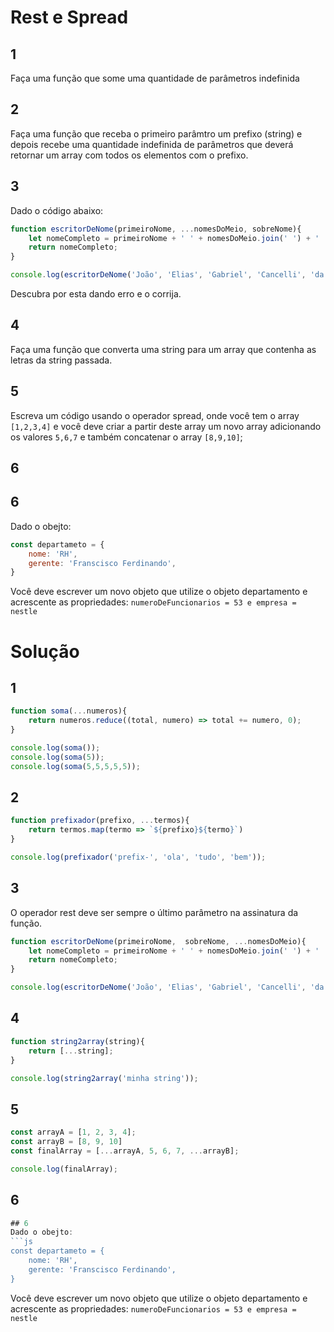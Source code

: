# Rest e Spread

## 1
Faça uma função que some uma quantidade de parâmetros indefinida

## 2
Faça uma função que receba o primeiro parâmtro um prefixo (string) e depois recebe uma quantidade indefinida de parâmetros que deverá retornar um array com todos os elementos com o prefixo.

## 3 
Dado o código abaixo:

```js
function escritorDeNome(primeiroNome, ...nomesDoMeio, sobreNome){
    let nomeCompleto = primeiroNome + ' ' + nomesDoMeio.join(' ') + ' ' + sobreNome;
    return nomeCompleto;
}

console.log(escritorDeNome('João', 'Elias', 'Gabriel', 'Cancelli', 'da', 'Silva'));
```
Descubra por esta dando erro e o corrija.

## 4
Faça uma função que converta uma string para um array que contenha as letras da string passada.

## 5
Escreva um código usando o operador spread, onde você tem o array `[1,2,3,4]` e você deve criar a partir deste array um novo array adicionando os valores `5,6,7` e também concatenar o array `[8,9,10]`;

## 6
## 6
Dado o obejto:
```js
const departameto = {
    nome: 'RH',
    gerente: 'Franscisco Ferdinando',
}
```

Você deve escrever um novo objeto que utilize o objeto departamento e acrescente as propriedades: `numeroDeFuncionarios = 53 e empresa = nestle`


# Solução
## 1
```js
function soma(...numeros){
    return numeros.reduce((total, numero) => total += numero, 0);
}

console.log(soma());
console.log(soma(5));
console.log(soma(5,5,5,5,5));
```

## 2
```js
function prefixador(prefixo, ...termos){
    return termos.map(termo => `${prefixo}${termo}`)
}

console.log(prefixador('prefix-', 'ola', 'tudo', 'bem'));
```

## 3
O operador rest deve ser sempre o último parâmetro na assinatura da função.

```js
function escritorDeNome(primeiroNome,  sobreNome, ...nomesDoMeio){
    let nomeCompleto = primeiroNome + ' ' + nomesDoMeio.join(' ') + ' ' + sobreNome;
    return nomeCompleto;
}

console.log(escritorDeNome('João', 'Elias', 'Gabriel', 'Cancelli', 'da', 'Silva'));
```

## 4
```js
function string2array(string){
    return [...string];
}

console.log(string2array('minha string'));
```

## 5
```js
const arrayA = [1, 2, 3, 4];
const arrayB = [8, 9, 10]
const finalArray = [...arrayA, 5, 6, 7, ...arrayB];

console.log(finalArray);
```
## 6
```js
## 6
Dado o obejto:
```js
const departameto = {
    nome: 'RH',
    gerente: 'Franscisco Ferdinando',
}
```

Você deve escrever um novo objeto que utilize o objeto departamento e acrescente as propriedades: `numeroDeFuncionarios = 53 e empresa = nestle`
```
